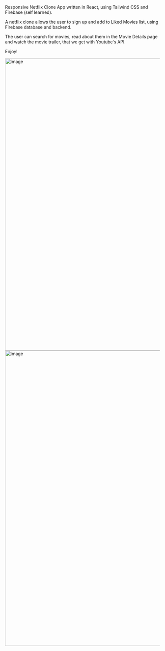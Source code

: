Responsive Netflix Clone App written in React, using Tailwind CSS and Firebase (self learned).

A netflix clone allows the user to sign up and add to Liked Movies list, using Firebase database and backend.

The user can search for movies, read about them in the Movie Details page and watch the movie trailer, that we get with Youtube's API.

Enjoy!


<img width="949" alt="image" src="https://user-images.githubusercontent.com/114099366/219020355-ca1882b8-94c8-40fa-b48e-9eced6a9aa73.png">

<img width="960" alt="image" src="https://user-images.githubusercontent.com/114099366/219020414-bd822a0c-8715-4518-9686-6d0d60088902.png">

